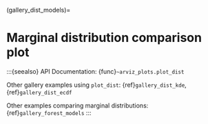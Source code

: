 (gallery_dist_models)=
# Marginal distribution comparison plot


:::{seealso}
API Documentation: {func}`~arviz_plots.plot_dist`

Other gallery examples using `plot_dist`: {ref}`gallery_dist_kde`, {ref}`gallery_dist_ecdf`

Other examples comparing marginal distributions: {ref}`gallery_forest_models`
:::
